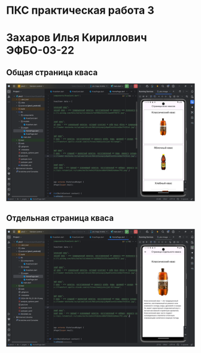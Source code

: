 # ПКС практическая работа 3
# Захаров Илья Кириллович ЭФБО-03-22
## Общая страница кваса
![alt pipipopo](https://github.com/Zakharov-Ilya-Proger/PKS1/blob/pks3/2024-09-19_22-26-31.png)
## Отдельная страница кваса
![alt pipipopo](https://github.com/Zakharov-Ilya-Proger/PKS1/blob/pks3/2024-09-19_22-27-34.png)
